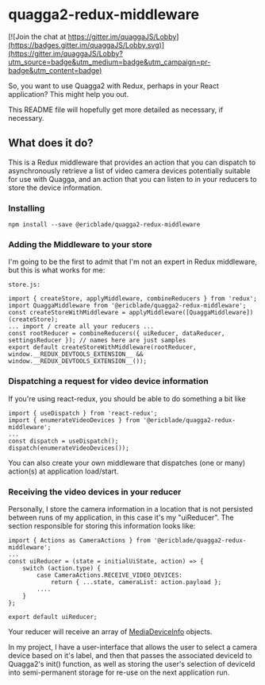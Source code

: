 quagga2-redux-middleware
========================

[![Join the chat at
https://gitter.im/quaggaJS/Lobby](https://badges.gitter.im/quaggaJS/Lobby.svg)](https://gitter.im/quaggaJS/Lobby?utm_source=badge&utm_medium=badge&utm_campaign=pr-badge&utm_content=badge)

So, you want to use Quagga2 with Redux, perhaps in your React application?  This might help you out.

This README file will hopefully get more detailed as necessary, if necessary.

## What does it do?

This is a Redux middleware that provides an action that you can dispatch to asynchronously retrieve
a list of video camera devices potentially suitable for use with Quagga, and an action that you can
listen to in your reducers to store the device information.

### Installing

````npm install --save @ericblade/quagga2-redux-middleware````

### Adding the Middleware to your store

I'm going to be the first to admit that I'm not an expert in Redux middleware, but this is what
works for me:

````
store.js:

import { createStore, applyMiddleware, combineReducers } from 'redux';
import QuaggaMiddleware from '@ericblade/quagga2-redux-middleware';
const createStoreWithMiddleware = applyMiddleware([QuaggaMiddleware])(createStore);
... import / create all your reducers ...
const rootReducer = combineReducers({ uiReducer, dataReducer, settingsReducer }); // names here are just samples
export default createStoreWithMiddleware(rootReducer, window.__REDUX_DEVTOOLS_EXTENSION__ && window.__REDUX_DEVTOOLS_EXTENSION__());
````

### Dispatching a request for video device information

If you're using react-redux, you should be able to do something a bit like

````
import { useDispatch } from 'react-redux';
import { enumerateVideoDevices } from '@ericblade/quagga2-redux-middleware';
...
const dispatch = useDispatch();
dispatch(enumerateVideoDevices());
````
You can also create your own middleware that dispatches (one or many) action(s) at application load/start.

### Receiving the video devices in your reducer

Personally, I store the camera information in a location that is not persisted between runs of my
application, in this case it's my "uiReducer".  The section responsible for storing this information
looks like:

````
import { Actions as CameraActions } from '@ericblade/quagga2-redux-middleware';
...
const uiReducer = (state = initialUiState, action) => {
    switch (action.type) {
        case CameraActions.RECEIVE_VIDEO_DEVICES:
            return { ...state, cameraList: action.payload };
        ....
    }
};

export default uiReducer;
````

Your reducer will receive an array of
[MediaDeviceInfo](https://developer.mozilla.org/en-US/docs/Web/API/MediaDeviceInfo) objects.

In my project, I have a user-interface that allows the user to select a camera device based on it's
label, and then that passes the associated deviceId to Quagga2's init() function, as well as storing
the user's selection of deviceId into semi-permanent storage for re-use on the next application run.
